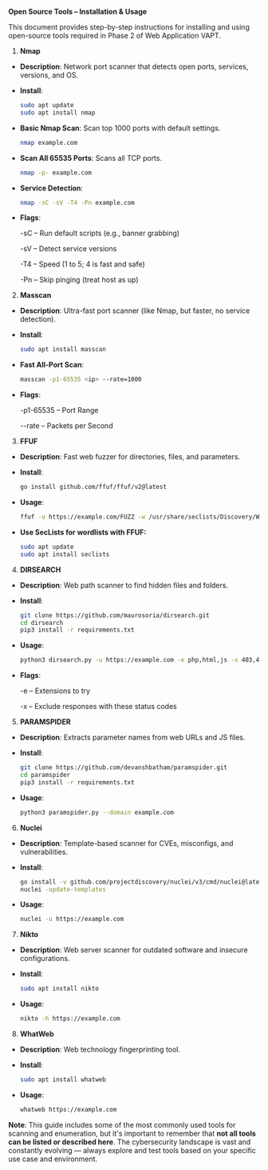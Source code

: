 ****Open Source Tools – Installation & Usage****

This document provides step-by-step instructions for installing and using open-source tools required in Phase 2 of Web Application VAPT.

1. **Nmap**
- **Description**: Network port scanner that detects open ports, services, versions, and OS.
- **Install**:
  
  ```bash
  sudo apt update
  sudo apt install nmap
- **Basic Nmap Scan**: Scan top 1000 ports with default settings.
  
  ```bash
  nmap example.com
- **Scan All 65535 Ports**: Scans all TCP ports.

  ```bash
  nmap -p- example.com
- **Service Detection**:
  ```bash
  nmap -sC -sV -T4 -Pn example.com
- **Flags**:

    -sC – Run default scripts (e.g., banner grabbing)

    -sV – Detect service versions

    -T4 – Speed (1 to 5; 4 is fast and safe)

    -Pn – Skip pinging (treat host as up)


2. **Masscan**
- **Description**: Ultra-fast port scanner (like Nmap, but faster, no service detection).
- **Install**:
  
  ```bash
  sudo apt install masscan
- **Fast All-Port Scan**:
  ```bash
  masscan -p1-65535 <ip> --rate=1000
- **Flags**:

    -p1-65535 – Port Range

    --rate – Packets per Second

3. **FFUF**
- **Description**: Fast web fuzzer for directories, files, and parameters.
- **Install**:
  
  ```bash
  go install github.com/ffuf/ffuf/v2@latest
- **Usage**:
  ```bash
  ffuf -u https://example.com/FUZZ -w /usr/share/seclists/Discovery/Web-Content/common.txt
- **Use SecLists for wordlists with FFUF:**
  ```bash
  sudo apt update
  sudo apt install seclists


4. **DIRSEARCH**
- **Description**: Web path scanner to find hidden files and folders.
- **Install**:
  
  ```bash
  git clone https://github.com/maurosoria/dirsearch.git
  cd dirsearch
  pip3 install -r requirements.txt
- **Usage**:
  ```bash
  python3 dirsearch.py -u https://example.com -e php,html,js -x 403,404
- **Flags**:

    -e – Extensions to try
  
    -x – Exclude responses with these status codes
5. **PARAMSPIDER**
- **Description**: Extracts parameter names from web URLs and JS files.
- **Install**:
  
  ```bash
  git clone https://github.com/devanshbatham/paramspider.git
  cd paramspider
  pip3 install -r requirements.txt
- **Usage**:
  ```bash
  python3 paramspider.py --domain example.com

6. **Nuclei**
- **Description**: Template-based scanner for CVEs, misconfigs, and vulnerabilities.
- **Install**:
  
  ```bash
  go install -v github.com/projectdiscovery/nuclei/v3/cmd/nuclei@latest
  nuclei -update-templates
- **Usage**:
  ```bash
  nuclei -u https://example.com

7. **Nikto**
- **Description**: Web server scanner for outdated software and insecure configurations.
- **Install**:
  
  ```bash
  sudo apt install nikto
- **Usage**:
  ```bash
  nikto -h https://example.com

8. **WhatWeb**
- **Description**: Web technology fingerprinting tool.
- **Install**:
  
  ```bash
  sudo apt install whatweb
- **Usage**:
  ```bash
  whatweb https://example.com

**Note**: This guide includes some of the most commonly used tools for scanning and enumeration, but it's important to remember that **not all tools can be listed or described here**. The cybersecurity landscape is vast and constantly evolving — always explore and test tools based on your specific use case and environment.

